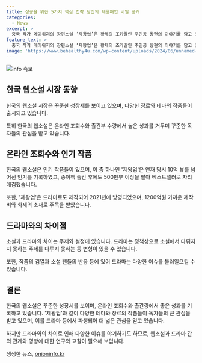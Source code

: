 ```yaml
---
title: 성공을 위한 5가지 핵심 전략 당신의 제왕패업 비밀 공개
categories:
  - News
excerpt: >
  중국 작가 메이위저의 장편소설 ‘제왕업’은 황제의 조카딸인 주인공 왕현의 이야기를 담고 있으며, 웹소설로 연재되면서 10억뷰를 돌파했고, 종이책은 500만부 이상 판매되는 베스트셀러가 되었습니다. 이 작품은 드라마로도 제작되어 2021년에 방영되었는데, 이 작품은 역성혁명을 다루지 않고, 황실에 충성을 바친 주인공들의 이야기를 그렸습니다. 원작 소설의 팬들은 드라마가 소설과 다르다며 불만을 표했지만, 이 소설은 권력자의 제왕업을 표현하여 현실적인 메시지를 전달했습니다.
feature_text: >
  중국 작가 메이위저의 장편소설 ‘제왕업’은 황제의 조카딸인 주인공 왕현의 이야기를 담고 있으며, 웹소설로 연재되면서 10억뷰를 돌파했고, 종이책은 500만부 이상 판매되는 베스트셀러가 되었습니다. 이 작품은 드라마로도 제작되어 2021년에 방영되었는데, 이 작품은 역성혁명을 다루지 않고, 황실에 충성을 바친 주인공들의 이야기를 그렸습니다. 원작 소설의 팬들은 드라마가 소설과 다르다며 불만을 표했지만, 이 소설은 권력자의 제왕업을 표현하여 현실적인 메시지를 전달했습니다.
image: 'https://www.behealthy4u.com/wp-content/uploads/2024/06/unnamed-file.png'
---
```


<p><img src="https://www.behealthy4u.com/wp-content/uploads/2024/06/unnamed-file.png" alt="info 속보" /></p>

<h2 data-ke-size="size26">한국 웹소설 시장 동향</h2>

<p data-ke-size="size16">한국의 웹소설 시장은 꾸준한 성장세를 보이고 있으며, 다양한 장르와 테마의 작품들이 출시되고 있습니다.</p>

<p data-ke-size="size16">특히 한국의 웹소설은 온라인 조회수와 출간부 수량에서 높은 성과를 거두며 꾸준한 독자들의 관심을 받고 있습니다.</p>

<h2 data-ke-size="size26">온라인 조회수와 인기 작품</h2>

<p data-ke-size="size16">한국의 웹소설은 인기 작품들이 있으며, 이 중 하나인 '제왕업'은 연재 당시 10억 뷰를 넘어선 인기를 기록하였고, 종이책 출간 후에도 500만부 이상을 팔아 베스트셀러로 자리매김했습니다.</p>

<p data-ke-size="size16">또한, '제왕업'은 드라마로도 제작되어 2021년에 방영되었으며, 1200억원 가까운 제작비와 화제의 소재로 주목을 받았습니다.</p>

<h2 data-ke-size="size26">드라마와의 차이점</h2>

<p data-ke-size="size16">소설과 드라마의 차이는 주제와 설정에 있습니다. 드라마는 정책상으로 소설에서 다뤄지지 못하는 주제를 다루지 못하는 등 변형이 있을 수 있습니다.</p>

<p data-ke-size="size16">또한, 작품의 검열과 소설 팬들의 반응 등에 있어 드라마는 다양한 이슈를 불러일으킬 수 있습니다.</p>

<h2 data-ke-size="size26">결론</h2>

<p data-ke-size="size16">한국의 웹소설은 꾸준한 성장세를 보이며, 온라인 조회수와 출간량에서 좋은 성과를 기록하고 있습니다. '제왕업'과 같이 다양한 테마와 장르의 작품들이 독자들의 큰 관심을 받고 있으며, 이를 드라마 등에서 파생되어 더 넓은 관심을 얻고 있습니다.</p>

<p data-ke-size="size16">하지만 드라마와의 차이로 인해 다양한 이슈를 야기하기도 하므로, 웹소설과 드라마 간의 관계와 영향에 대한 연구와 고찰이 필요해 보입니다.</p>
생생한 뉴스, <a href="https://onioninfo.kr" rel="dofollow">onioninfo.kr</a>


